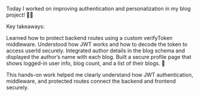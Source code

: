 Today I worked on improving authentication and personalization in my blog project! 🔐📝

 Key takeaways:

Learned how to protect backend routes using a custom verifyToken middleware.
Understood how JWT works and how to decode the token to access userId securely.
Integrated author details in the blog schema and displayed the author’s name with each blog.
Built a secure profile page that shows logged-in user info, blog count, and a list of their blogs. 🙌

This hands-on work helped me clearly understand how JWT authentication, middleware, and protected routes connect the backend and frontend securely.